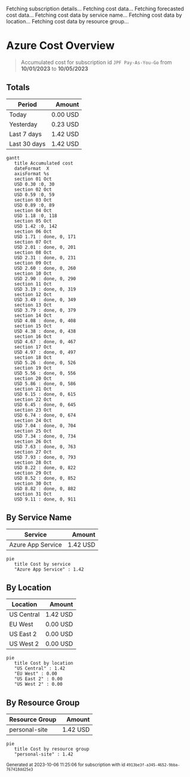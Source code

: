 Fetching subscription details...
Fetching cost data...
Fetching forecasted cost data...
Fetching cost data by service name...
Fetching cost data by location...
Fetching cost data by resource group...
# Azure Cost Overview

> Accumulated cost for subscription id `JPF Pay-As-You-Go` from **10/01/2023** to **10/05/2023**

## Totals

|Period|Amount|
|---|---:|
|Today|0.00 USD|
|Yesterday|0.23 USD|
|Last 7 days|1.42 USD|
|Last 30 days|1.42 USD|

```mermaid
gantt
   title Accumulated cost
   dateFormat  X
   axisFormat %s
   section 01 Oct
   USD 0.30 :0, 30
   section 02 Oct
   USD 0.59 :0, 59
   section 03 Oct
   USD 0.89 :0, 89
   section 04 Oct
   USD 1.18 :0, 118
   section 05 Oct
   USD 1.42 :0, 142
   section 06 Oct
   USD 1.71 : done, 0, 171
   section 07 Oct
   USD 2.01 : done, 0, 201
   section 08 Oct
   USD 2.31 : done, 0, 231
   section 09 Oct
   USD 2.60 : done, 0, 260
   section 10 Oct
   USD 2.90 : done, 0, 290
   section 11 Oct
   USD 3.19 : done, 0, 319
   section 12 Oct
   USD 3.49 : done, 0, 349
   section 13 Oct
   USD 3.79 : done, 0, 379
   section 14 Oct
   USD 4.08 : done, 0, 408
   section 15 Oct
   USD 4.38 : done, 0, 438
   section 16 Oct
   USD 4.67 : done, 0, 467
   section 17 Oct
   USD 4.97 : done, 0, 497
   section 18 Oct
   USD 5.26 : done, 0, 526
   section 19 Oct
   USD 5.56 : done, 0, 556
   section 20 Oct
   USD 5.86 : done, 0, 586
   section 21 Oct
   USD 6.15 : done, 0, 615
   section 22 Oct
   USD 6.45 : done, 0, 645
   section 23 Oct
   USD 6.74 : done, 0, 674
   section 24 Oct
   USD 7.04 : done, 0, 704
   section 25 Oct
   USD 7.34 : done, 0, 734
   section 26 Oct
   USD 7.63 : done, 0, 763
   section 27 Oct
   USD 7.93 : done, 0, 793
   section 28 Oct
   USD 8.22 : done, 0, 822
   section 29 Oct
   USD 8.52 : done, 0, 852
   section 30 Oct
   USD 8.82 : done, 0, 882
   section 31 Oct
   USD 9.11 : done, 0, 911
```

## By Service Name

|Service|Amount|
|---|---:|
|Azure App Service|1.42 USD|

```mermaid
pie
   title Cost by service
   "Azure App Service" : 1.42
```

## By Location

|Location|Amount|
|---|---:|
|US Central|1.42 USD|
|EU West|0.00 USD|
|US East 2|0.00 USD|
|US West 2|0.00 USD|

```mermaid
pie
   title Cost by location
   "US Central" : 1.42
   "EU West" : 0.00
   "US East 2" : 0.00
   "US West 2" : 0.00
```

## By Resource Group

|Resource Group|Amount|
|---|---:|
|personal-site|1.42 USD|

```mermaid
pie
   title Cost by resource group
   "personal-site" : 1.42
```

<sup>Generated at 2023-10-06 11:25:06 for subscription with id `4913be3f-a345-4652-9bba-767418dd25e3`</sup>
